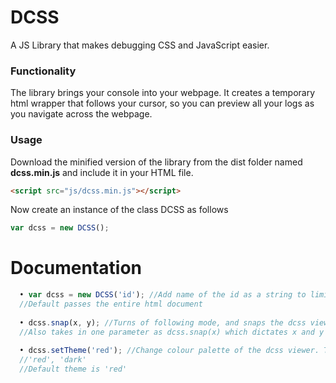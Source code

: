 # DCSS
A JS Library that makes debugging CSS and JavaScript easier.

### Functionality
The library brings your console into your webpage. It creates a temporary html wrapper that follows your cursor, so you can preview all your logs as you navigate across the webpage.

### Usage
Download the minified version of the library from the dist folder named **dcss.min.js** and include it in your HTML file.

```html
<script src="js/dcss.min.js"></script>
```
Now create an instance of the class DCSS as follows

```javascript
var dcss = new DCSS();
```

# Documentation

```Javascript
  • var dcss = new DCSS('id'); //Add name of the id as a string to limit dcss to a specific dom element.
  //Default passes the entire html document
  
  • dcss.snap(x, y); //Turns of following mode, and snaps the dcss viewer on the page at specified cordinates x and y
  //Also takes in one parameter as dcss.snap(x) which dictates x and y as the same value.
  
  • dcss.setTheme('red'); //Change colour palette of the dcss viewer. The function expects a string. List of themes:
  //'red', 'dark'
  //Default theme is 'red'
```
